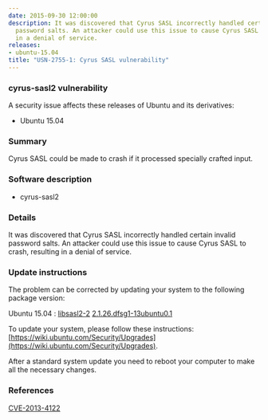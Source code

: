 ```yaml
---
date: 2015-09-30 12:00:00
description: It was discovered that Cyrus SASL incorrectly handled certain invalid
  password salts. An attacker could use this issue to cause Cyrus SASL to crash, resulting
  in a denial of service.
releases:
- ubuntu-15.04
title: "USN-2755-1: Cyrus SASL vulnerability"
---
```


### cyrus-sasl2 vulnerability

A security issue affects these releases of Ubuntu and its derivatives:

* Ubuntu 15.04

### Summary

Cyrus SASL could be made to crash if it processed specially crafted input. 

### Software description

* cyrus-sasl2 

### Details

It was discovered that Cyrus SASL incorrectly handled certain invalid password salts. An attacker could use this issue to cause Cyrus SASL to crash, resulting in a denial of service. 

### Update instructions

The problem can be corrected by updating your system to the following package version:

Ubuntu 15.04
 : [libsasl2-2](https://launchpad.net/ubuntu/+source/cyrus-sasl2) <span> [2.1.26.dfsg1-13ubuntu0.1](https://launchpad.net/ubuntu/+source/cyrus-sasl2/2.1.26.dfsg1-13ubuntu0.1) </span> 

To update your system, please follow these instructions: [https://wiki.ubuntu.com/Security/Upgrades](https://wiki.ubuntu.com/Security/Upgrades).

After a standard system update you need to reboot your computer to make all the necessary changes. 

### References

 [CVE-2013-4122](http://people.ubuntu.com/~ubuntu-security/cve/CVE-2013-4122)
